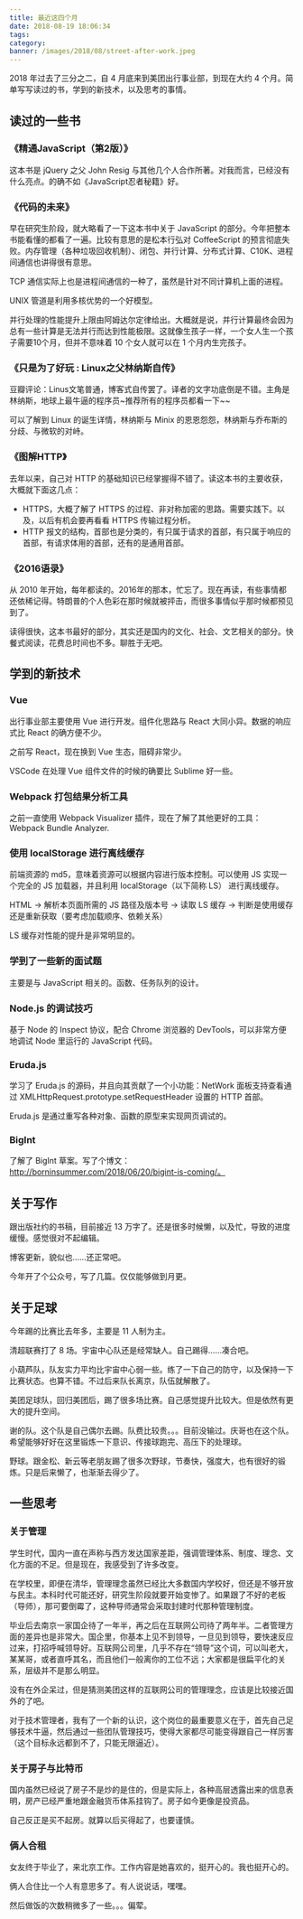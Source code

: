 ```yaml
---
title: 最近这四个月
date: 2018-08-19 18:06:34
tags:
category:
banner: /images/2018/08/street-after-work.jpeg
---
```


2018 年过去了三分之二，自 4 月底来到美团出行事业部，到现在大约 4 个月。简单写写读过的书，学到的新技术，以及思考的事情。

<!-- more -->

## 读过的一些书

### 《精通JavaScript（第2版）》

这本书是 jQuery 之父 John Resig 与其他几个人合作所著。对我而言，已经没有什么亮点。的确不如《JavaScript忍者秘籍》好。

### 《代码的未来》

早在研究生阶段，就大略看了一下这本书中关于 JavaScript 的部分。今年把整本书能看懂的都看了一遍。比较有意思的是松本行弘对 CoffeeScript 的预言彻底失败。内存管理（各种垃圾回收机制）、闭包、并行计算、分布式计算、C10K、进程间通信也讲得很有意思。

TCP 通信实际上也是进程间通信的一种了，虽然是针对不同计算机上面的进程。

UNIX 管道是利用多核优势的一个好模型。

并行处理的性能提升上限由阿姆达尔定律给出。大概就是说，并行计算最终会因为总有一些计算是无法并行而达到性能极限。这就像生孩子一样，一个女人生一个孩子需要10个月，但并不意味着 10 个女人就可以在 1 个月内生完孩子。

### 《只是为了好玩 : Linux之父林纳斯自传》

豆瓣评论：Linus文笔普通，博客式自传罢了。译者的文字功底倒是不错。主角是林纳斯，地球上最牛逼的程序员~推荐所有的程序员都看一下~~

可以了解到 Linux 的诞生详情，林纳斯与 Minix 的恩恩怨怨，林纳斯与乔布斯的分歧、与微软的对峙。

### 《图解HTTP》

去年以来，自己对 HTTP 的基础知识已经掌握得不错了。读这本书的主要收获，大概就下面这几点：

+ HTTPS，大概了解了 HTTPS 的过程、非对称加密的思路。需要实践下。以及，以后有机会要再看看 HTTPS 传输过程分析。
+ HTTP 报文的结构，首部也是分类的，有只属于请求的首部，有只属于响应的首部，有请求体用的首部，还有的是通用首部。

### 《2016语录》

从 2010 年开始，每年都读的。2016年的那本，忙忘了。现在再读，有些事情都还依稀记得。特朗普的个人色彩在那时候就被抨击，而很多事情似乎那时候都预见到了。

读得很快，这本书最好的部分，其实还是国内的文化、社会、文艺相关的部分。快餐式阅读，花费总时间也不多。聊胜于无吧。

## 学到的新技术

### Vue

出行事业部主要使用 Vue 进行开发。组件化思路与 React 大同小异。数据的响应式比 React 的确方便不少。

之前写 React，现在换到 Vue 生态，阻碍非常少。

VSCode 在处理 Vue 组件文件的时候的确要比 Sublime 好一些。

### Webpack 打包结果分析工具

之前一直使用 Webpack Visualizer 插件，现在了解了其他更好的工具：Webpack Bundle Analyzer.

### 使用 localStorage 进行离线缓存

前端资源的 md5，意味着资源可以根据内容进行版本控制。可以使用 JS 实现一个完全的 JS 加载器，并且利用 localStorage（以下简称 LS） 进行离线缓存。

HTML -> 解析本页面所需的 JS 路径及版本号 -> 读取 LS 缓存 -> 判断是使用缓存还是重新获取（要考虑加载顺序、依赖关系）

LS 缓存对性能的提升是非常明显的。

### 学到了一些新的面试题

主要是与 JavaScript 相关的。函数、任务队列的设计。

### Node.js 的调试技巧

基于 Node 的 Inspect 协议，配合 Chrome 浏览器的 DevTools，可以非常方便地调试 Node 里运行的 JavaScript 代码。

### Eruda.js

学习了 Eruda.js 的源码，并且向其贡献了一个小功能：NetWork 面板支持查看通过 XMLHttpRequest.prototype.setRequestHeader 设置的 HTTP 首部。

Eruda.js 是通过重写各种对象、函数的原型来实现网页调试的。

### BigInt

了解了 BigInt 草案。写了个博文：http://borninsummer.com/2018/06/20/bigint-is-coming/。

## 关于写作

跟出版社约的书稿，目前接近 13 万字了。还是很多时候懒，以及忙，导致的进度缓慢。感觉很对不起编辑。

博客更新，貌似也……还正常吧。

今年开了个公众号，写了几篇。仅仅能够做到月更。

## 关于足球

今年踢的比赛比去年多，主要是 11 人制为主。

清超联赛打了 8 场。宇宙中心队还是经常缺人。自己踢得……凑合吧。

小葫芦队，队友实力平均比宇宙中心弱一些。练了一下自己的防守，以及保持一下比赛状态。也算不错。不过后来队长离京，队伍就解散了。

美团足球队，回归美团后，踢了很多场比赛。自己感觉提升比较大。但是依然有更大的提升空间。

谢的队。这个队是自己偶尔去踢。队费比较贵。。。目前没输过。庆哥也在这个队。希望能够好好在这里锻炼一下意识、传接球跑完、高压下的处理球。

野球。跟金松、新云等老朋友踢了很多次野球，节奏快，强度大，也有很好的锻炼。只是后来懒了，也渐渐去得少了。

## 一些思考

### 关于管理

学生时代，国内一直在声称与西方发达国家差距，强调管理体系、制度、理念、文化方面的不足。但是现在，我感受到了许多改变。

在学校里，即便在清华，管理理念虽然已经比大多数国内学校好，但还是不够开放与民主。本科时代可能还好，研究生阶段就要开始变惨了。如果跟了不好的老板（导师），那可要倒霉了，这种导师通常会采取封建时代那种管理制度。

毕业后去南京一家国企待了一年半，再之后在互联网公司待了两年半。二者管理方面的差异也是非常大。国企里，你基本上见不到领导，一旦见到领导，要快速反应过来，打招呼喊领导好。互联网公司里，几乎不存在“领导”这个词，可以叫老大，某某哥，或者直呼其名，而且他们一般离你的工位不远；大家都是很扁平化的关系，层级并不是那么明显。

没有在外企呆过，但是猜测美团这样的互联网公司的管理理念，应该是比较接近国外的了吧。

对于技术管理者，我有了一个新的认识，这个岗位的最重要意义在于，首先自己足够技术牛逼，然后通过一些团队管理技巧，使得大家都尽可能变得跟自己一样厉害（这个目标永远都到不了，只能无限逼近）。

### 关于房子与比特币

国内虽然已经说了房子不是炒的是住的，但是实际上，各种高层透露出来的信息表明，房产已经严重地跟金融货币体系挂钩了。房子如今更像是投资品。

自己反正是买不起房。就算以后买得起了，也要谨慎。

### 俩人合租

女友终于毕业了，来北京工作。工作内容是她喜欢的，挺开心的。我也挺开心的。

俩人合住比一个人有意思多了。有人说说话，嘿嘿。

然后做饭的次数稍微多了一些。。。偏荤。
